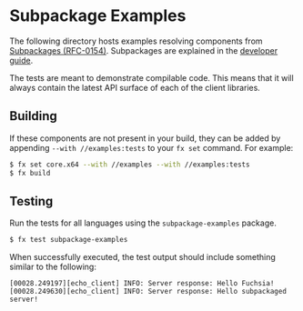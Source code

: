 # Subpackage Examples

The following directory hosts examples resolving components from
[Subpackages (RFC-0154)](/docs/contribute/governance/rfcs/0154_subpackages.md).
Subpackages are explained in the
[developer guide](/docs/concepts/components/v2/subpackaging.md).

The tests are meant to demonstrate compilable code. This means that
it will always contain the latest API surface of each of the client libraries.

## Building

If these components are not present in your build, they can be added by
appending `--with //examples:tests` to your `fx set` command. For example:

```bash
$ fx set core.x64 --with //examples --with //examples:tests
$ fx build
```

## Testing

Run the tests for all languages using the `subpackage-examples` package.

```bash
$ fx test subpackage-examples
```

When successfully executed, the test output should include something similar to
the following:

```
[00028.249197][echo_client] INFO: Server response: Hello Fuchsia!
[00028.249630][echo_client] INFO: Server response: Hello subpackaged server!
```
